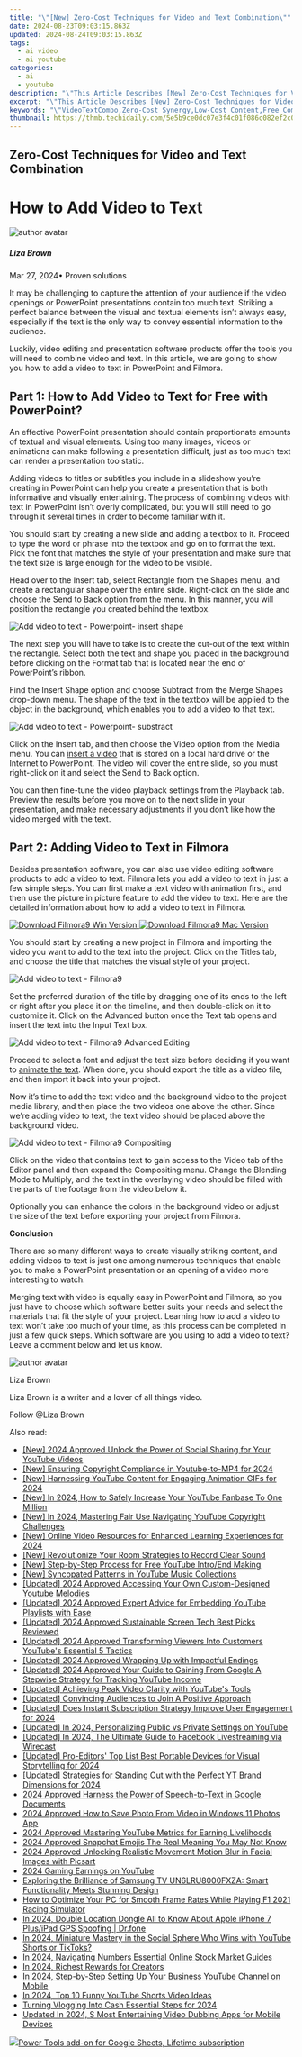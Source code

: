 ```yaml
---
title: "\"[New] Zero-Cost Techniques for Video and Text Combination\""
date: 2024-08-23T09:03:15.863Z
updated: 2024-08-24T09:03:15.863Z
tags:
  - ai video
  - ai youtube
categories:
  - ai
  - youtube
description: "\"This Article Describes [New] Zero-Cost Techniques for Video and Text Combination\""
excerpt: "\"This Article Describes [New] Zero-Cost Techniques for Video and Text Combination\""
keywords: "\"VideoTextCombo,Zero-Cost Synergy,Low-Cost Content,Free Combined Media,Costless Creation,Integrated Media,TextVideo Fusion\""
thumbnail: https://thmb.techidaily.com/5e5b9ce0dc07e3f4c01f086c082ef2c0bbdb4ea2b6b782415a93738cfbe92996.jpg
---
```


## Zero-Cost Techniques for Video and Text Combination

# How to Add Video to Text

![author avatar](https://lh5.googleusercontent.com/-AIMmjowaFs4/AAAAAAAAAAI/AAAAAAAAABc/Y5UmwDaI7HU/s250-c-k/photo.jpg)

##### Liza Brown

 Mar 27, 2024• Proven solutions

It may be challenging to capture the attention of your audience if the video openings or PowerPoint presentations contain too much text. Striking a perfect balance between the visual and textual elements isn’t always easy, especially if the text is the only way to convey essential information to the audience.

Luckily, video editing and presentation software products offer the tools you will need to combine video and text. In this article, we are going to show you how to add a video to text in PowerPoint and Filmora.

## Part 1: How to Add Video to Text for Free with PowerPoint?

An effective PowerPoint presentation should contain proportionate amounts of textual and visual elements. Using too many images, videos or animations can make following a presentation difficult, just as too much text can render a presentation too static.

Adding videos to titles or subtitles you include in a slideshow you’re creating in PowerPoint can help you create a presentation that is both informative and visually entertaining. The process of combining videos with text in PowerPoint isn’t overly complicated, but you will still need to go through it several times in order to become familiar with it.

You should start by creating a new slide and adding a textbox to it. Proceed to type the word or phrase into the textbox and go on to format the text. Pick the font that matches the style of your presentation and make sure that the text size is large enough for the video to be visible.

Head over to the Insert tab, select Rectangle from the Shapes menu, and create a rectangular shape over the entire slide. Right-click on the slide and choose the Send to Back option from the menu. In this manner, you will position the rectangle you created behind the textbox.

![Add video to text - Powerpoint- insert shape](https://images.wondershare.com/filmora/article-images/insert-rectangle-shape.jpg)

The next step you will have to take is to create the cut-out of the text within the rectangle. Select both the text and shape you placed in the background before clicking on the Format tab that is located near the end of PowerPoint’s ribbon.

Find the Insert Shape option and choose Subtract from the Merge Shapes drop-down menu. The shape of the text in the textbox will be applied to the object in the background, which enables you to add a video to that text.

![Add video to text - Powerpoint- substract](https://images.wondershare.com/filmora/article-images/subtract-from-merge-shapes.jpg)

Click on the Insert tab, and then choose the Video option from the Media menu. You can [insert a video](https://tools.techidaily.com/wondershare/filmora/download/) that is stored on a local hard drive or the Internet to PowerPoint. The video will cover the entire slide, so you must right-click on it and select the Send to Back option.

You can then fine-tune the video playback settings from the Playback tab. Preview the results before you move on to the next slide in your presentation, and make necessary adjustments if you don’t like how the video merged with the text.

## Part 2: Adding Video to Text in Filmora

Besides presentation software, you can also use video editing software products to add a video to text. Filmora lets you add a video to text in just a few simple steps. You can first make a text video with animation first, and then use the picture in picture feature to add the video to text. Here are the detailed information about how to add a video to text in Filmora.

[![Download Filmora9 Win Version](https://images.wondershare.com/filmora/guide/download-btn-win.jpg) ](https://tools.techidaily.com/wondershare/filmora/download/) [![Download Filmora9 Mac Version](https://images.wondershare.com/filmora/guide/download-btn-mac.jpg) ](https://tools.techidaily.com/wondershare/filmora/download/)

You should start by creating a new project in Filmora and importing the video you want to add to the text into the project. Click on the Titles tab, and choose the title that matches the visual style of your project.

![Add video to text - Filmora9](https://images.wondershare.com/filmora/article-images/add-title-effects.jpg)

Set the preferred duration of the title by dragging one of its ends to the left or right after you place it on the timeline, and then double-click on it to customize it. Click on the Advanced button once the Text tab opens and insert the text into the Input Text box.

![Add video to text - Filmora9 Advanced Editing](https://images.wondershare.com/filmora/article-images/make-text-video-advanced-text-edit.jpg)

Proceed to select a font and adjust the text size before deciding if you want to [animate the text](https://tools.techidaily.com/wondershare/filmora/download/). When done, you should export the title as a video file, and then import it back into your project.

Now it’s time to add the text video and the background video to the project media library, and then place the two videos one above the other. Since we’re adding video to text, the text video should be placed above the background video.

![Add video to text - Filmora9 Compositing](https://images.wondershare.com/filmora/article-images/compositing-video-9.jpg)

Click on the video that contains text to gain access to the Video tab of the Editor panel and then expand the Compositing menu. Change the Blending Mode to Multiply, and the text in the overlaying video should be filled with the parts of the footage from the video below it.

Optionally you can enhance the colors in the background video or adjust the size of the text before exporting your project from Filmora.

**Conclusion**

There are so many different ways to create visually striking content, and adding videos to text is just one among numerous techniques that enable you to make a PowerPoint presentation or an opening of a video more interesting to watch.

Merging text with video is equally easy in PowerPoint and Filmora, so you just have to choose which software better suits your needs and select the materials that fit the style of your project. Learning how to add a video to text won’t take too much of your time, as this process can be completed in just a few quick steps. Which software are you using to add a video to text? Leave a comment below and let us know.

![author avatar](https://lh5.googleusercontent.com/-AIMmjowaFs4/AAAAAAAAAAI/AAAAAAAAABc/Y5UmwDaI7HU/s250-c-k/photo.jpg)

Liza Brown

Liza Brown is a writer and a lover of all things video.

Follow @Liza Brown


<ins class="adsbygoogle"
     style="display:block"
     data-ad-format="autorelaxed"
     data-ad-client="ca-pub-7571918770474297"
     data-ad-slot="1223367746"></ins>



<ins class="adsbygoogle"
     style="display:block"
     data-ad-client="ca-pub-7571918770474297"
     data-ad-slot="8358498916"
     data-ad-format="auto"
     data-full-width-responsive="true"></ins>

<span class="atpl-alsoreadstyle">Also read:</span>
<div><ul>
<li><a href="https://youtube-lab.techidaily.com/024-approved-unlock-the-power-of-social-sharing-for-your-youtube-videos/"><u>[New] 2024 Approved  Unlock the Power of Social Sharing for Your YouTube Videos</u></a></li>
<li><a href="https://youtube-lab.techidaily.com/nsuring-copyright-compliance-in-youtube-to-mp4-for-2024/"><u>[New] Ensuring Copyright Compliance in Youtube-to-MP4 for 2024</u></a></li>
<li><a href="https://youtube-lab.techidaily.com/arnessing-youtube-content-for-engaging-animation-gifs-for-2024/"><u>[New] Harnessing YouTube Content for Engaging Animation GIFs for 2024</u></a></li>
<li><a href="https://youtube-lab.techidaily.com/n-2024-how-to-safely-increase-your-youtube-fanbase-to-one-million/"><u>[New] In 2024, How to Safely Increase Your YouTube Fanbase To One Million</u></a></li>
<li><a href="https://youtube-lab.techidaily.com/n-2024-mastering-fair-use-navigating-youtube-copyright-challenges/"><u>[New] In 2024, Mastering Fair Use  Navigating YouTube Copyright Challenges</u></a></li>
<li><a href="https://youtube-lab.techidaily.com/nline-video-resources-for-enhanced-learning-experiences-for-2024/"><u>[New] Online Video Resources for Enhanced Learning Experiences for 2024</u></a></li>
<li><a href="https://youtube-lab.techidaily.com/evolutionize-your-room-strategies-to-record-clear-sound/"><u>[New] Revolutionize Your Room  Strategies to Record Clear Sound</u></a></li>
<li><a href="https://youtube-lab.techidaily.com/tep-by-step-process-for-free-youtube-introend-making/"><u>[New] Step-by-Step Process for Free YouTube Intro/End Making</u></a></li>
<li><a href="https://youtube-lab.techidaily.com/yncopated-patterns-in-youtube-music-collections/"><u>[New] Syncopated Patterns in YouTube Music Collections</u></a></li>
<li><a href="https://youtube-lab.techidaily.com/ed-2024-approved-accessing-your-own-custom-designed-youtube-melodies/"><u>[Updated] 2024 Approved  Accessing Your Own Custom-Designed Youtube Melodies</u></a></li>
<li><a href="https://youtube-lab.techidaily.com/ed-2024-approved-expert-advice-for-embedding-youtube-playlists-with-ease/"><u>[Updated] 2024 Approved  Expert Advice for Embedding YouTube Playlists with Ease</u></a></li>
<li><a href="https://on-screen-recording.techidaily.com/updated-2024-approved-sustainable-screen-tech-best-picks-reviewed/"><u>[Updated] 2024 Approved  Sustainable Screen Tech  Best Picks Reviewed</u></a></li>
<li><a href="https://youtube-lab.techidaily.com/ed-2024-approved-transforming-viewers-into-customers-youtubes-essential-5-tactics/"><u>[Updated] 2024 Approved  Transforming Viewers Into Customers  YouTube's Essential 5 Tactics</u></a></li>
<li><a href="https://youtube-lab.techidaily.com/ed-2024-approved-wrapping-up-with-impactful-endings/"><u>[Updated] 2024 Approved  Wrapping Up with Impactful Endings</u></a></li>
<li><a href="https://youtube-lab.techidaily.com/ed-2024-approved-your-guide-to-gaining-from-google-a-stepwise-strategy-for-tracking-youtube-income/"><u>[Updated] 2024 Approved  Your Guide to Gaining From Google  A Stepwise Strategy for Tracking YouTube Income</u></a></li>
<li><a href="https://youtube-lab.techidaily.com/ed-achieving-peak-video-clarity-with-youtubes-tools/"><u>[Updated] Achieving Peak Video Clarity with YouTube's Tools</u></a></li>
<li><a href="https://youtube-lab.techidaily.com/ed-convincing-audiences-to-join-a-positive-approach/"><u>[Updated] Convincing Audiences to Join  A Positive Approach</u></a></li>
<li><a href="https://youtube-lab.techidaily.com/ed-does-instant-subscription-strategy-improve-user-engagement-for-2024/"><u>[Updated] Does Instant Subscription Strategy Improve User Engagement for 2024</u></a></li>
<li><a href="https://youtube-lab.techidaily.com/ed-in-2024-personalizing-public-vs-private-settings-on-youtube/"><u>[Updated] In 2024, Personalizing Public vs Private Settings on YouTube</u></a></li>
<li><a href="https://facebook-videos.techidaily.com/updated-in-2024-the-ultimate-guide-to-facebook-livestreaming-via-wirecast/"><u>[Updated] In 2024, The Ultimate Guide to Facebook Livestreaming via Wirecast</u></a></li>
<li><a href="https://youtube-lab.techidaily.com/ed-pro-editors-top-list-best-portable-devices-for-visual-storytelling-for-2024/"><u>[Updated] Pro-Editors' Top List  Best Portable Devices for Visual Storytelling for 2024</u></a></li>
<li><a href="https://youtube-lab.techidaily.com/ed-strategies-for-standing-out-with-the-perfect-yt-brand-dimensions-for-2024/"><u>[Updated] Strategies for Standing Out with the Perfect YT Brand Dimensions for 2024</u></a></li>
<li><a href="https://fox-direct.techidaily.com/2024-approved-harness-the-power-of-speech-to-text-in-google-documents/"><u>2024 Approved  Harness the Power of Speech-to-Text in Google Documents</u></a></li>
<li><a href="https://some-knowledge.techidaily.com/2024-approved-how-to-save-photo-from-video-in-windows-11-photos-app/"><u>2024 Approved  How to Save Photo From Video in Windows 11 Photos App</u></a></li>
<li><a href="https://youtube-lab.techidaily.com/approved-mastering-youtube-metrics-for-earning-livelihoods/"><u>2024 Approved  Mastering YouTube Metrics for Earning Livelihoods</u></a></li>
<li><a href="https://snapchat-videos.techidaily.com/2024-approved-snapchat-emojis-the-real-meaning-you-may-not-know/"><u>2024 Approved  Snapchat Emojis  The Real Meaning You May Not Know</u></a></li>
<li><a href="https://some-skills.techidaily.com/2024-approved-unlocking-realistic-movement-motion-blur-in-facial-images-with-picsart/"><u>2024 Approved  Unlocking Realistic Movement  Motion Blur in Facial Images with Picsart</u></a></li>
<li><a href="https://youtube-lab.techidaily.com/gaming-earnings-on-youtube/"><u>2024 Gaming Earnings on YouTube</u></a></li>
<li><a href="https://buynow-info.techidaily.com/exploring-the-brilliance-of-samsung-tv-un6lru8000fxza-smart-functionality-meets-stunning-design/"><u>Exploring the Brilliance of Samsung TV UN6LRU8000FXZA: Smart Functionality Meets Stunning Design</u></a></li>
<li><a href="https://win-able.techidaily.com/how-to-optimize-your-pc-for-smooth-frame-rates-while-playing-f1-2021-racing-simulator/"><u>How to Optimize Your PC for Smooth Frame Rates While Playing F1 2021 Racing Simulator</u></a></li>
<li><a href="https://iphone-location.techidaily.com/in-2024-double-location-dongle-all-to-know-about-apple-iphone-7-plusipad-gps-spoofing-drfone-by-drfone-virtual-ios/"><u>In 2024, Double Location Dongle All to Know About Apple iPhone 7 Plus/iPad GPS Spoofing | Dr.fone</u></a></li>
<li><a href="https://youtube-lab.techidaily.com/24-miniature-mastery-in-the-social-sphere-who-wins-with-youtube-shorts-or-tiktoks/"><u>In 2024, Miniature Mastery in the Social Sphere  Who Wins with YouTube Shorts or TikToks?</u></a></li>
<li><a href="https://youtube-lab.techidaily.com/24-navigating-numbers-essential-online-stock-market-guides/"><u>In 2024, Navigating Numbers  Essential Online Stock Market Guides</u></a></li>
<li><a href="https://youtube-lab.techidaily.com/24-richest-rewards-for-creators/"><u>In 2024, Richest Rewards for Creators</u></a></li>
<li><a href="https://youtube-lab.techidaily.com/24-step-by-step-setting-up-your-business-youtube-channel-on-mobile/"><u>In 2024, Step-by-Step  Setting Up Your Business YouTube Channel on Mobile</u></a></li>
<li><a href="https://youtube-lab.techidaily.com/24-top-10-funny-youtube-shorts-video-ideas/"><u>In 2024, Top 10 Funny YouTube Shorts Video Ideas</u></a></li>
<li><a href="https://youtube-lab.techidaily.com/ng-vlogging-into-cash-essential-steps-for-2024/"><u>Turning Vlogging Into Cash  Essential Steps for 2024</u></a></li>
<li><a href="https://ai-driven-video-production.techidaily.com/updated-in-2024-s-most-entertaining-video-dubbing-apps-for-mobile-devices/"><u>Updated In 2024, S Most Entertaining Video Dubbing Apps for Mobile Devices</u></a></li>
</ul></div>

<!-- affiliate ads begin -->
<a href="https://secure.2checkout.com/order/checkout.php?PRODS=4726807&QTY=1&AFFILIATE=108875&CART=1"><img src="https://secure.avangate.com/images/merchant/c14a8df1e1b4d5297e9cb30cb34d5a00/products/copy_copy_power-tools-48.png" border="0">Power Tools add-on for Google Sheets, Lifetime subscription</a>
<!-- affiliate ads end -->